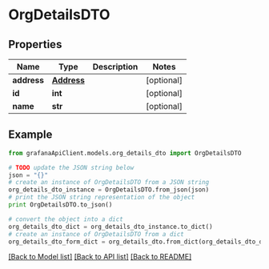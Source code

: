 # OrgDetailsDTO


## Properties
Name | Type | Description | Notes
------------ | ------------- | ------------- | -------------
**address** | [**Address**](Address.md) |  | [optional] 
**id** | **int** |  | [optional] 
**name** | **str** |  | [optional] 

## Example

```python
from grafanaApiClient.models.org_details_dto import OrgDetailsDTO

# TODO update the JSON string below
json = "{}"
# create an instance of OrgDetailsDTO from a JSON string
org_details_dto_instance = OrgDetailsDTO.from_json(json)
# print the JSON string representation of the object
print OrgDetailsDTO.to_json()

# convert the object into a dict
org_details_dto_dict = org_details_dto_instance.to_dict()
# create an instance of OrgDetailsDTO from a dict
org_details_dto_form_dict = org_details_dto.from_dict(org_details_dto_dict)
```
[[Back to Model list]](../README.md#documentation-for-models) [[Back to API list]](../README.md#documentation-for-api-endpoints) [[Back to README]](../README.md)


